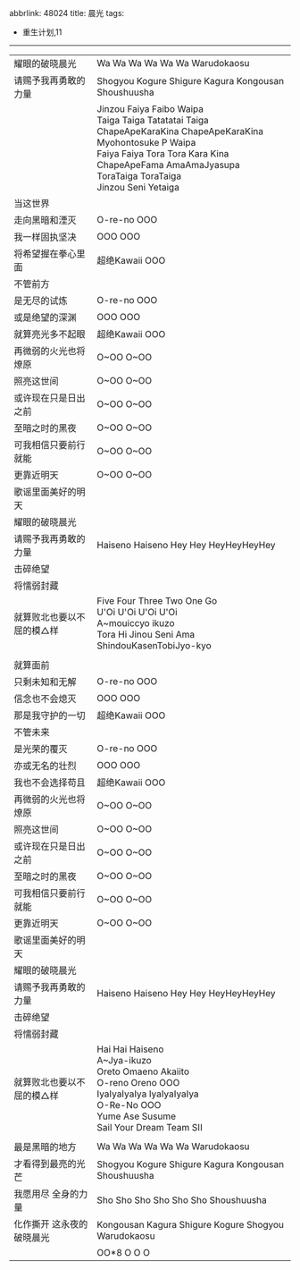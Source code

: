 abbrlink: 48024
title: 晨光
tags:
  - 重生计划,11
---
|      |      |
|--|--|
|耀眼的破晓晨光|Wa Wa Wa Wa Wa Wa Warudokaosu|
|请赐予我再勇敢的力量|Shogyou Kogure Shigure Kagura Kongousan Shoushuusha|
|      |Jinzou Faiya Faibo Waipa<br>Taiga Taiga Tatatatai Taiga<br>ChapeApeKaraKina ChapeApeKaraKina<br>Myohontosuke P Waipa<br>Faiya Faiya Tora Tora Kara Kina<br>ChapeApeFama AmaAmaJyasupa<br>ToraTaiga ToraTaiga<br>Jinzou Seni Yetaiga|
|当这世界|      |
|走向黑暗和湮灭|O-re-no OOO|
|我一样固执坚决|OOO OOO|
|将希望握在拳心里面|超绝Kawaii OOO|
|不管前方|      |
|是无尽的试炼|O-re-no OOO|
|或是绝望的深渊|OOO OOO|
|就算亮光多不起眼|超绝Kawaii OOO|
|再微弱的火光也将燎原|O~OO O~OO|
|照亮这世间|O~OO O~OO|
|或许现在只是日出之前|O~OO O~OO|
|至暗之时的黑夜|O~OO O~OO|
|可我相信只要前行就能|O~OO O~OO|
|更靠近明天|O~OO O~OO|
|歌谣里面美好的明天|      |
|耀眼的破晓晨光|      |
|请赐予我再勇敢的力量|Haiseno Haiseno Hey Hey HeyHeyHeyHey|
|击碎绝望|      |
|将懦弱封藏|      |
|就算败北也要以不屈的模△样|Five Four Three Two One Go<br>U'Oi U'Oi U'Oi U'Oi<br>A~mouiccyo ikuzo<br>Tora Hi Jinou Seni Ama ShindouKasenTobiJyo-kyo|
|      |      |
|就算面前|      |
|只剩未知和无解|O-re-no OOO|
|信念也不会熄灭|OOO OOO|
|那是我守护的一切|超绝Kawaii OOO|
|不管未来|      |
|是光荣的覆灭|O-re-no OOO|
|亦或无名的壮烈|OOO OOO|
|我也不会选择苟且|超绝Kawaii OOO|
|再微弱的火光也将燎原|O~OO O~OO|
|照亮这世间|O~OO O~OO|
|或许现在只是日出之前|O~OO O~OO|
|至暗之时的黑夜|O~OO O~OO|
|可我相信只要前行就能|O~OO O~OO|
|更靠近明天|O~OO O~OO|
|歌谣里面美好的明天|      |
|耀眼的破晓晨光|      |
|请赐予我再勇敢的力量|Haiseno Haiseno Hey Hey HeyHeyHeyHey|
|击碎绝望|      |
|将懦弱封藏|      |
|就算败北也要以不屈的模△样|Hai Hai Haiseno<br>A~Jya-ikuzo<br>Oreto Omaeno Akaiito<br>O-reno Oreno OOO<br>IyaIyaIyaIya IyaIyaIyaIya<br>O-Re-No OOO<br>Yume Ase Susume<br>Sail Your Dream Team SII|
|      |      |
|最是黑暗的地方|Wa Wa Wa Wa Wa Wa Warudokaosu|
|才看得到最亮的光芒|Shogyou Kogure Shigure Kagura Kongousan Shoushuusha|
|我愿用尽 全身的力量|Sho Sho Sho Sho Sho Sho Shoushuusha|
|化作撕开 这永夜的破晓晨光|Kongousan Kagura Shigure Kogure Shogyou Warudokaosu|
|      |OO*8 O O O|
